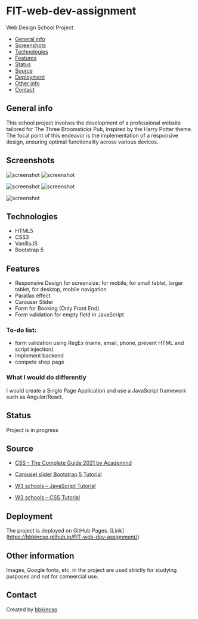 # FIT-web-dev-assignment

Web Design School Project

- [General info](#general-info)
- [Screenshots](#screenshots)
- [Technologies](#technologies)
- [Features](#features)
- [Status](#status)
- [Source](#source)
- [Deployment](#deployment)
- [Other info](#other-info)
- [Contact](#contact)

## General info

This school project involves the development of a professional website tailored for The Three Broomsticks Pub, inspired by the Harry Potter theme. The focal point of this endeavor is the implementation of a responsive design, ensuring optimal functionality across various devices.

## Screenshots

![screenshot](./images/screenshots/small1.png) ![screenshot](./images/screenshots/small1:2.png)

![screenshot](./images/screenshots/small2.png) ![screenshot](./images/screenshots/small3.png)

![screenshot](./images/screenshots/small4.png)

## Technologies

- HTML5
- CSS3
- VanillaJS
- Bootstrap 5

## Features

- Responsive Design for screensize: for mobile, for small tablet, larger tablet, for desktop, mobile navigation
- Parallax effect
- Carouser Slider
- Form for Booking (Only Front End)
- Form validation for empty field in JavaScript

### To-do list:

- form validation using RegEx (name, email, phone, prevent HTML and script injection)
- implement backend
- compete shop page

### What I would do differently

I would create a Single Page Application and use a JavaScript framework such as Angular/React.

## Status

Project is in progress

## Source

- [CSS - The Complete Guide 2021 by Academind](https://www.udemy.com/course/css-the-complete-guide-incl-flexbox-grid-sass/)

- [Carousel slider Bootstrap 5 Tutorial](https://mdbootstrap.com/docs/standard/components/carousel/)

- [W3 schools – JavaScript Tutorial](https://www.w3schools.com/js/default.asp)

- [W3 schools – CSS Tutorial](https://www.w3schools.com/css/default.asp)

## Deployment

The project is deployed on GitHub Pages. [Link] (https://bbkincso.github.io/FIT-web-dev-assignment/)

## Other information

Images, Google fonts, etc. in the project are used strictly for studying purposes and not for comeercial use.

## Contact

Created by [bbkincso](https://www.linkedin.com/in/bbkincso)
